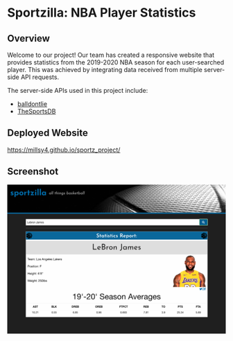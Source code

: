# Sportzilla: NBA Player Statistics 


## Overview
Welcome to our project! Our team has created a responsive website that provides statistics from the 2019-2020 NBA season for each user-searched player. This was achieved by integrating data received from multiple server-side API requests. 

The server-side APIs used in this project include:
* [balldontlie](https://www.balldontlie.io/#introduction)
* [TheSportsDB](https://www.thesportsdb.com/api.php)

## Deployed Website
https://millsy4.github.io/sportz_project/

## Screenshot
![sportzilla](./assets/images/sportzilla.png)

